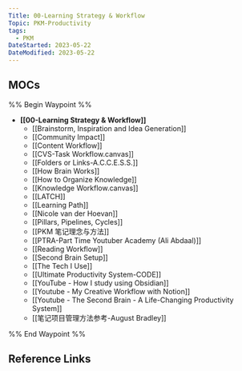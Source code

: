 ```yaml
---
Title: 00-Learning Strategy & Workflow
Topic: PKM-Productivity
tags:
  - PKM
DateStarted: 2023-05-22
DateModified: 2023-05-22
---
```

## MOCs
%% Begin Waypoint %%
- **[[00-Learning Strategy & Workflow]]**
	- [[Brainstorm, Inspiration and Idea Generation]]
	- [[Community Impact]]
	- [[Content Workflow]]
	- [[CVS-Task Workflow.canvas]]
	- [[Folders or Links-A.C.C.E.S.S.]]
	- [[How Brain Works]]
	- [[How to Organize Knowledge]]
	- [[Knowledge Workflow.canvas]]
	- [[LATCH]]
	- [[Learning Path]]
	- [[Nicole van der Hoevan]]
	- [[Pillars, Pipelines, Cycles]]
	- [[PKM 笔记理念与方法]]
	- [[PTRA-Part Time Youtuber Academy (Ali Abdaal)]]
	- [[Reading Workflow]]
	- [[Second Brain Setup]]
	- [[The Tech I Use]]
	- [[Ultimate Productivity System-CODE]]
	- [[YouTube - How I study using Obsidian]]
	- [[Youtube - My Creative Workflow with Notion]]
	- [[Youtube - The Second Brain - A Life-Changing Productivity System]]
	- [[笔记项目管理方法参考-August Bradley]]

%% End Waypoint %%
## Reference Links